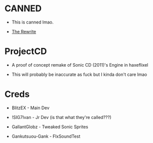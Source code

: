 # CANNED

* This is canned lmao.

* [The Rewrite](https://github.com/blitzexlmao/SoniFlixel/)

# ProjectCD

* A proof of concept remake of Sonic CD (2011)'s Engine in haxeflixel

* This will probably be inaccurate as fuck but I kinda don't care lmao

# Creds

* BlitzEX - Main Dev

* !SIG7Ivan - Jr Dev (is that what they're called???)

* GallantGlobz - Tweaked Sonic Sprites

* Gankutsuou-Gank - FlxSoundTest
